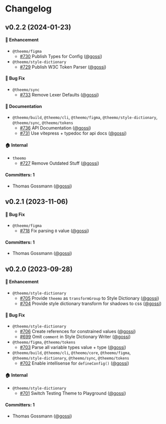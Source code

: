 # Changelog




## v0.2.2 (2024-01-23)

#### :rocket: Enhancement
* `@theemo/figma`
  * [#730](https://github.com/theemo-tokens/theemo/pull/730) Publish Types for Config ([@gossi](https://github.com/gossi))
* `@theemo/style-dictionary`
  * [#729](https://github.com/theemo-tokens/theemo/pull/729) Publish W3C Token Parser ([@gossi](https://github.com/gossi))

#### :bug: Bug Fix
* `@theemo/sync`
  * [#733](https://github.com/theemo-tokens/theemo/pull/733) Remove Lexer Defaults ([@gossi](https://github.com/gossi))

#### :memo: Documentation
* `@theemo/build`, `@theemo/cli`, `@theemo/figma`, `@theemo/style-dictionary`, `@theemo/sync`, `@theemo/tokens`
  * [#736](https://github.com/theemo-tokens/theemo/pull/736) API Documentation ([@gossi](https://github.com/gossi))
  * [#731](https://github.com/theemo-tokens/theemo/pull/731) Use vitepress + typedoc for api docs ([@gossi](https://github.com/gossi))

#### :house: Internal
* `theemo`
  * [#727](https://github.com/theemo-tokens/theemo/pull/727) Remove Outdated Stuff ([@gossi](https://github.com/gossi))

#### Committers: 1
- Thomas Gossmann ([@gossi](https://github.com/gossi))

## v0.2.1 (2023-11-06)

#### :bug: Bug Fix
* `@theemo/figma`
  * [#718](https://github.com/theemo-tokens/theemo/pull/718) Fix parsing `0` value ([@gossi](https://github.com/gossi))

#### Committers: 1
- Thomas Gossmann ([@gossi](https://github.com/gossi))

## v0.2.0 (2023-09-28)

#### :rocket: Enhancement
* `@theemo/style-dictionary`
  * [#705](https://github.com/theemo-tokens/theemo/pull/705) Provide `theemo` as `transformGroup` to Style Dictionary ([@gossi](https://github.com/gossi))
  * [#704](https://github.com/theemo-tokens/theemo/pull/704) Provide style dictionary transform for shadows to css ([@gossi](https://github.com/gossi))

#### :bug: Bug Fix
* `@theemo/style-dictionary`
  * [#706](https://github.com/theemo-tokens/theemo/pull/706) Create references for constrained values ([@gossi](https://github.com/gossi))
  * [#699](https://github.com/theemo-tokens/theemo/pull/699) Omit `comment` in Style Dictionary Writer ([@gossi](https://github.com/gossi))
* `@theemo/figma`, `@theemo/tokens`
  * [#703](https://github.com/theemo-tokens/theemo/pull/703) Parse all variable types value + type ([@gossi](https://github.com/gossi))
* `@theemo/build`, `@theemo/cli`, `@theemo/core`, `@theemo/figma`, `@theemo/style-dictionary`, `@theemo/sync`, `@theemo/tokens`
  * [#702](https://github.com/theemo-tokens/theemo/pull/702) Enable intellisense for `defineConfig()` ([@gossi](https://github.com/gossi))

#### :house: Internal
* `@theemo/style-dictionary`
  * [#701](https://github.com/theemo-tokens/theemo/pull/701) Switch Testing Theme to Playground ([@gossi](https://github.com/gossi))

#### Committers: 1
- Thomas Gossmann ([@gossi](https://github.com/gossi))

